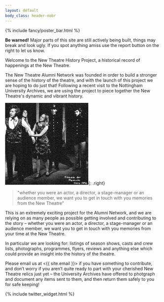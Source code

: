 ```yaml
---
layout: default
body_class: header-nobr
---
```


{% include fancy/poster_bar.html %}

<div class="grid-row wrapper">

  <div class="home-main" markdown="1">

  <div class="box-info">
  <i class="fa fa-exclamation-triangle"></i>

  <strong>Be warned!</strong> Major parts of this site are still actively being built, things may break and look ugly. If you spot anything amiss use the report button on the right to let us know.

  </div>

  Welcome to the New Theatre History Project, a historical record of happenings at the New Theatre.

  The New Theatre Alumni Network was founded in order to build a stronger sense of the history of the theatre, and with the launch of this project we are hoping to do just that! Following a recent visit to the Nottingham University Archives, we are using the project to piece together the New Theatre's dynamic and vibrant history.

  ![Alumni image](images/alumni3.png){: .right}

  > "whether you were an actor, a director, a stage-manager or an audience member, we want you to get in touch with you memories from the New Theatre"

  This is an extremely exciting project for the Alumni Network, and we are relying on as many people as possible getting involved and contributing to the story – whether you were an actor, a director, a stage-manager or an audience member, we want you to get in touch with you memories from your time at the New Theatre.

  In particular we are looking for: listings of season shows, casts and crew lists, photographs, programmes, flyers, reviews and anything else which could provide an insight into the history of the theatre.

  Please email us at <{{ site.email }}> if you have something to contribute, and don’t worry if you aren’t quite ready to part with your cherished New Theatre relics just yet – the University Archives have offered to photgraph and document any items sent to them, and then return them safely to you for safe keeping!



  </div>

  <div class="home-aside">
  {% include twitter_widget.html %}
  </div>

</div>
